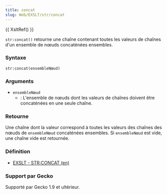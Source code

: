 ```yaml
---
title: concat
slug: Web/EXSLT/str/concat
---
```


{{ XsltRef() }}

`str:concat()` retourne une chaîne contenant toutes les valeurs de chaînes d'un ensemble de nœuds concaténées ensembles.

### Syntaxe

```
str:concat(ensembleNœud)
```

### Arguments

- `ensembleNœud`
  - : L'ensemble de nœuds dont les valeurs de chaînes doivent être concaténées en une seule chaîne.

### Retourne

Une chaîne dont la valeur correspond à toutes les valeurs des chaînes des nœuds de `ensembleNœud` concaténées ensembles. Si `ensembleNœud` est vide, une chaîne vide est retournée.

### Définition

- [EXSLT - STR:CONCAT (en)](http://www.exslt.org/str/functions/concat/)

### Support par Gecko

Supporté par Gecko 1.9 et ultérieur.
